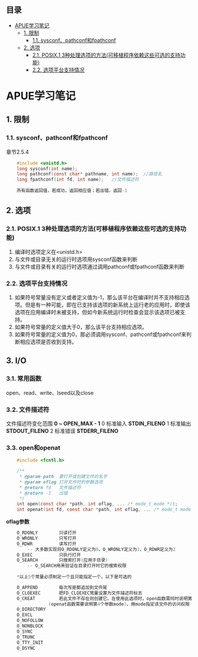 ## 目录
- [APUE学习笔记](#apue学习笔记)
    - [1. 限制](#1-限制)
        - [1.1. sysconf、pathconf和fpathconf](#11-sysconfpathconf和fpathconf)
    - [2. 选项](#2-选项)
        - [2.1. POSIX.1 3种处理选项的方法(可移植程序依赖这些可选的支持功能)](#21-posix1-3种处理选项的方法可移植程序依赖这些可选的支持功能)
        - [2.2. 选项平台支持情况](#22-选项平台支持情况)

# APUE学习笔记

## 1. 限制

### 1.1. sysconf、pathconf和fpathconf
章节2.5.4
```c
	#include <unistd.h>
	long sysconf(int name);
	long pathconf(const char* pathname, int name);	//路径名
	long fpathconf(int fd, int name);	//文件描述符
	
	所有函数返回值，若成功，返回相应值；若出错，返回-1
```

## 2. 选项

### 2.1. POSIX.1 3种处理选项的方法(可移植程序依赖这些可选的支持功能)
1. 编译时选项定义在<unistd.h>
2. 与文件或目录无关的运行时选项用sysconf函数来判断
3. 与文件或目录有关的运行时选项通过调用pathconf或fpathconf函数来判断

### 2.2. 选项平台支持情况
1. 如果符号常量没有定义或者定义值为-1，那么该平台在编译时并不支持相应选项。但是有一种可能，即在已支持该选项的新系统上运行老的应用时，即使该选项在应用编译时未被支持，但如今新系统运行时检查会显示该选项已被支持。
2. 如果符号常量的定义值大于0，那么该平台支持相应选项。
3. 如果符号常量的定义值为0，那必须调用sysconf、pathconf或fpathconf来判断相应选项是否收到支持。

## 3. I/O

### 3.1. 常用函数
open、read、write、lseed以及close

### 3.2. 文件描述符
文件描述符变化范围 **0 ~ OPEN_MAX - 1**
0 标准输入	**STDIN_FILENO**
1 标准输出	**STDOUT_FILENO**
2 标准错误	**STDERR_FILENO**

### 3.3. open和openat
```c
	#include <fcntl.h>

	/**
	 * @param path	要打开或创建文件的名字
	 * @param oflag	打开文件时的参数选项
	 * @return fd	文件描述符
	 * @return -1	出错
	 */
	int open(const char *path, int oflag, ... /* mode_t mode */);
	int openat(int fd, const char *path, int oflag, ... /* mode_t mode */);
```

**oflag参数**
```c
	O_RDONLY		只读打开
	O_WRONLY		只写打开
	O_RDWR			读写打开
		-- 大多数实现将O_RDONLY定义为0，O_WRONLY定义为1，O_RDWR定义为2
	O_EXEC			只执行打开
	O_SEARCH		只搜索打开(应用于目录)
		-- O_SEARCH用来验证在目录打开时它的搜索权限
	
	*以上5个常量必须制定一个且只能指定一个，以下是可选的

	O_APPEND		每次写是都追加到文件尾
	O_CLOEXEC		把FD_CLOEXEC常量设置为文件描述符标志
	O_CREAT			若此文件不存在则创建它。在使用此选项时，open函数需同时说明第三个参数mode
				(openat函数需要说明第4个参数mode)，用mode指定该文件的访问权限
	O_DIRECTORY
	O_EXCL
	O_NOFOLLOW
	O_NONBLOCK
	O_SYNC
	O_TRUNC
	O_TTY_INIT
	O_DSYNC
```